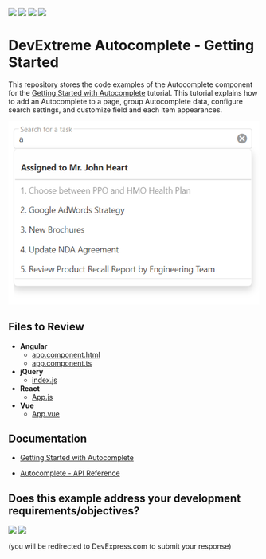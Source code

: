 <!-- default badges list -->
![](https://img.shields.io/endpoint?url=https://codecentral.devexpress.com/api/v1/VersionRange/515070084/21.2.4%2B)
[![](https://img.shields.io/badge/Open_in_DevExpress_Support_Center-FF7200?style=flat-square&logo=DevExpress&logoColor=white)](https://supportcenter.devexpress.com/ticket/details/T1103486)
[![](https://img.shields.io/badge/📖_How_to_use_DevExpress_Examples-e9f6fc?style=flat-square)](https://docs.devexpress.com/GeneralInformation/403183)
[![](https://img.shields.io/badge/💬_Leave_Feedback-feecdd?style=flat-square)](#does-this-example-address-your-development-requirementsobjectives)
<!-- default badges end -->
# DevExtreme Autocomplete - Getting Started

This repository stores the code examples of the Autocomplete component for the [Getting Started with Autocomplete](https://js.devexpress.com/Documentation/Guide/UI_Components/Autocomplete/Getting_Started_with_Autocomplete/) tutorial. This tutorial explains how to add an Autocomplete to a page, group Autocomplete data, configure search settings, and customize field and each item appearances.

<div align="center"><img src="./autocomplete.png" /></div>

## Files to Review

- **Angular**
    - [app.component.html](angular/src/app/app.component.html)
    - [app.component.ts](angular/src/app/app.component.ts)
- **jQuery**
    - [index.js](jquery/src/index.js)
- **React**
    - [App.js](react/src/App.js)
- **Vue**
    - [App.vue](vue/src/App.vue)

## Documentation

- [Getting Started with Autocomplete](https://js.devexpress.com/Documentation/Guide/UI_Components/Autocomplete/Getting_Started_with_Autocomplete/)

- [Autocomplete - API Reference](https://js.devexpress.com/Documentation/ApiReference/UI_Components/dxAutocomplete/)
<!-- feedback -->
## Does this example address your development requirements/objectives?

[<img src="https://www.devexpress.com/support/examples/i/yes-button.svg"/>](https://www.devexpress.com/support/examples/survey.xml?utm_source=github&utm_campaign=getting-started-with-devextreme-autocomplete&~~~was_helpful=yes) [<img src="https://www.devexpress.com/support/examples/i/no-button.svg"/>](https://www.devexpress.com/support/examples/survey.xml?utm_source=github&utm_campaign=getting-started-with-devextreme-autocomplete&~~~was_helpful=no)

(you will be redirected to DevExpress.com to submit your response)
<!-- feedback end -->
